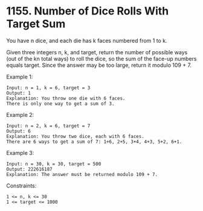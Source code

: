 # 1155. Number of Dice Rolls With Target Sum

You have n dice, and each die has k faces numbered from 1 to k.

Given three integers n, k, and target, return the number of possible ways (out of the kn total ways) to roll the dice, so the sum of the face-up numbers equals target. Since the answer may be too large, return it modulo 109 + 7.

 

Example 1:

    Input: n = 1, k = 6, target = 3
    Output: 1
    Explanation: You throw one die with 6 faces.
    There is only one way to get a sum of 3.

Example 2:

    Input: n = 2, k = 6, target = 7
    Output: 6
    Explanation: You throw two dice, each with 6 faces.
    There are 6 ways to get a sum of 7: 1+6, 2+5, 3+4, 4+3, 5+2, 6+1.

Example 3:

    Input: n = 30, k = 30, target = 500
    Output: 222616187
    Explanation: The answer must be returned modulo 109 + 7.

 

Constraints:

    1 <= n, k <= 30
    1 <= target <= 1000

